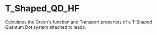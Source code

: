 # T_Shaped_QD_HF
Calculates the Green's function and Transport properties of a T-Shaped Quantum Dot system attached to leads.
